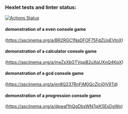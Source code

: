 ### Hexlet tests and linter status:
[![Actions Status](https://github.com/PolinaVoronczova/php-project-45/workflows/hexlet-check/badge.svg)](https://github.com/PolinaVoronczova/php-project-45/actions)
#### demonstration of a even console game
(https://asciinema.org/a/BR2RGC1NaDFOF75FdZUoEVtnX)
#### demonstration of a calculator console game
(https://asciinema.org/a/jneZsXbGTVppB2uXqUXnQ4KpX)
#### demonstration of a gcd console game
(https://asciinema.org/a/en8Q237RnFiM0QcZIcj0jV9Td)
#### demonstration of a progression console game
(https://asciinema.org/a/dpwaf1hQgDbsWN7qiK5EsDgWo)